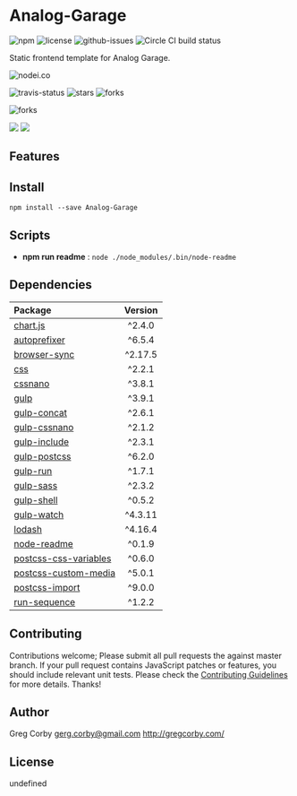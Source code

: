 # Analog-Garage

![npm](https://img.shields.io/npm/v/Analog-Garage.svg) ![license](https://img.shields.io/npm/l/Analog-Garage.svg) ![github-issues](https://img.shields.io/github/issues/mds/analog.svg)  ![Circle CI build status](https://circleci.com/gh/mds/analog.svg?style=svg)

Static frontend template for Analog Garage.

![nodei.co](https://nodei.co/npm/Analog-Garage.png?downloads=true&downloadRank=true&stars=true)

![travis-status](https://img.shields.io/travis/mds/analog.svg)
![stars](https://img.shields.io/github/stars/mds/analog.svg)
![forks](https://img.shields.io/github/forks/mds/analog.svg)

![forks](https://img.shields.io/github/forks/mds/analog.svg)

![](https://david-dm.org/mds/analog/status.svg)
![](https://david-dm.org/mds/analog/dev-status.svg)

## Features


## Install

`npm install --save Analog-Garage`


## Scripts

 - **npm run readme** : `node ./node_modules/.bin/node-readme`

## Dependencies

Package | Version
:---|:---:
[chart.js](https://www.npmjs.com/package/chart.js) | ^2.4.0
[autoprefixer](https://www.npmjs.com/package/autoprefixer) | ^6.5.4
[browser-sync](https://www.npmjs.com/package/browser-sync) | ^2.17.5
[css](https://www.npmjs.com/package/css) | ^2.2.1
[cssnano](https://www.npmjs.com/package/cssnano) | ^3.8.1
[gulp](https://www.npmjs.com/package/gulp) | ^3.9.1
[gulp-concat](https://www.npmjs.com/package/gulp-concat) | ^2.6.1
[gulp-cssnano](https://www.npmjs.com/package/gulp-cssnano) | ^2.1.2
[gulp-include](https://www.npmjs.com/package/gulp-include) | ^2.3.1
[gulp-postcss](https://www.npmjs.com/package/gulp-postcss) | ^6.2.0
[gulp-run](https://www.npmjs.com/package/gulp-run) | ^1.7.1
[gulp-sass](https://www.npmjs.com/package/gulp-sass) | ^2.3.2
[gulp-shell](https://www.npmjs.com/package/gulp-shell) | ^0.5.2
[gulp-watch](https://www.npmjs.com/package/gulp-watch) | ^4.3.11
[lodash](https://www.npmjs.com/package/lodash) | ^4.16.4
[node-readme](https://www.npmjs.com/package/node-readme) | ^0.1.9
[postcss-css-variables](https://www.npmjs.com/package/postcss-css-variables) | ^0.6.0
[postcss-custom-media](https://www.npmjs.com/package/postcss-custom-media) | ^5.0.1
[postcss-import](https://www.npmjs.com/package/postcss-import) | ^9.0.0
[run-sequence](https://www.npmjs.com/package/run-sequence) | ^1.2.2


## Contributing

Contributions welcome; Please submit all pull requests the against master branch. If your pull request contains JavaScript patches or features, you should include relevant unit tests. Please check the [Contributing Guidelines](contributng.md) for more details. Thanks!

## Author

Greg Corby <gerg.corby@gmail.com> http://gregcorby.com/

## License

undefined
